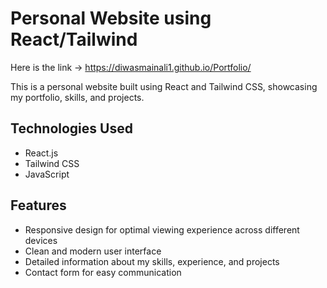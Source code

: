 # Personal Website using React/Tailwind

Here is the link -> https://diwasmainali1.github.io/Portfolio/


This is a personal website built using React and Tailwind CSS, showcasing my portfolio, skills, and projects.

## Technologies Used

- React.js
- Tailwind CSS
- JavaScript

## Features

- Responsive design for optimal viewing experience across different devices
- Clean and modern user interface
- Detailed information about my skills, experience, and projects
- Contact form for easy communication

